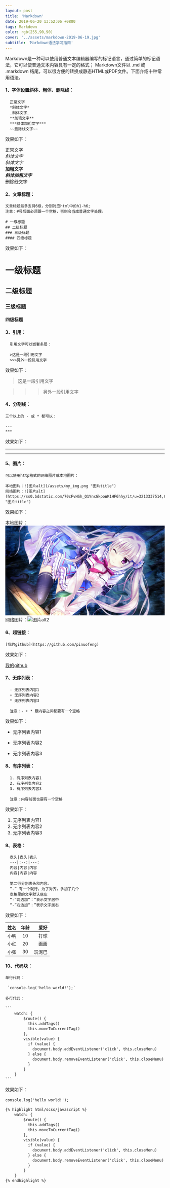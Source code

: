 ```yaml
---
layout: post
title: 'Markdown'
date: 2019-06-20 13:52:06 +0800
tags: Markdown
color: rgb(255,90,90)
cover: '../assets/markdown-2019-06-19.jpg'
subtitle: 'Markdown语法学习指南'
---
```

    
Markdown是一种可以使用普通文本编辑器编写的标记语言，通过简单的标记语法，它可以使普通文本内容具有一定的格式；
Markdown文件以 .md 或 .markdown 结尾，可以很方便的转换成静态HTML或PDF文件。下面介绍十种常用语法。


#### 1、字体设置斜体、粗体、删除线：    
      
      正常文字
      *斜体文字*
      _斜体文字_
      **加粗文字**
      ***斜体加粗文字***
      ~~删除线文字~~     
     
效果如下：     

正常文字    
*斜体文字*    
_斜体文字_    
**加粗文字**    
***斜体加粗文字***    
~~删除线文字~~    

#### 2、文章标题：     
    文章标题最多支持6级，分别对应html中的h1-h6;    
    注意：#号后面必须跟一个空格，否则会当成普通文字处理。
    
    # 一级标题    
    ## 二级标题    
    ### 三级标题    
    #### 四级标题    
      
           
效果如下：     
      
# 一级标题    
## 二级标题    
### 三级标题    
#### 四级标题    

#### 3、引用：     
	  引用文字可以嵌套多层：
    
      >这是一段引用文字    
      >>>另外一段引用文字
     
效果如下：     

>这是一段引用文字      

>>>另外一段引用文字     

#### 4、分割线：     
    三个以上的 - 或 * 都可以：     
    
    ---     
    ***
     
效果如下：     

---    
***     

#### 5、图片：     
    可以使用http格式的网络图片或本地图片：     
    
    本地图片：![图片alt](/assets/my_img.png "图片title")    
    网络图片：![图片alt](https://ss0.bdstatic.com/70cFvHSh_Q1YnxGkpoWK1HF6hhy/it/u=3213337514,683127472&fm=26&gp=0.jpg "图片title")    
     
效果如下：     

本地图片：![图片alt1](/assets/my_img.png "图片title1")    
网络图片：![图片alt2](https://ss0.bdstatic.com/70cFvHSh_Q1YnxGkpoWK1HF6hhy/it/u=3213337514,683127472&fm=26&gp=0.jpg "图片title2")   

#### 6、超链接：    
    
    [我的github](https://github.com/pinuofeng)     
     
效果如下：     

[我的github](https://github.com/pinuofeng)        
 

#### 7、无序列表：     
    
      - 无序列表内容1
      + 无序列表内容2
      * 无序列表内容3
      
      注意：- + * 跟内容之间都要有一个空格
     
效果如下：     

- 无序列表内容1
+ 无序列表内容2
* 无序列表内容3   
      
#### 8、有序列表：     
    
      1. 有序列表内容1
      2. 有序列表内容2
      3. 有序列表内容3
      
      注意：内容前面也要有一个空格
     
效果如下：     

1. 无序列表内容1
2. 无序列表内容2
3. 无序列表内容3   
      
#### 9、表格：     
    
      表头|表头|表头
      ---|:--:|---:
      内容|内容|内容
      内容|内容|内容
      
      第二行分割表头和内容。
      “-” 有一个就行，为了对齐，多加了几个
      表格里的文字默认居左
      “-”两边加“：”表示文字居中
      “-”右边加“：”表示文字居右
     
效果如下：     

姓名|年龄|爱好
--|:--:|--:
小明|10|打球
小红|20|画画
小张|30|玩泥巴
      
#### 10、代码块：     
    
    单行代码：    
    
     `console.log('hello world!');`    
     
    多行代码：     
    
    ```
        watch: {
            $route() {
              this.addTags()
              this.moveToCurrentTag()
            },
            visible(value) {
              if (value) {
                document.body.addEventListener('click', this.closeMenu)
              } else {
                document.body.removeEventListener('click', this.closeMenu)
              }
            }
        }
    ```
     
效果如下：     

`console.log('hello world!');`       

    
```
{% highlight html/scss/javascript %}
    watch: {
        $route() {
          this.addTags()
          this.moveToCurrentTag()
        },
        visible(value) {
          if (value) {
            document.body.addEventListener('click', this.closeMenu)
          } else {
            document.body.removeEventListener('click', this.closeMenu)
          }
        }
    }
{% endhighlight %}
```
